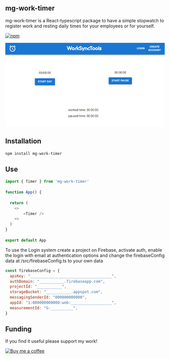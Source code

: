 ## mg-work-timer

mg-work-timer is a React-typescript package to have a simple stopwatch to register work and resting daily times for your employees or for yourself. 

[![npm](https://img.shields.io/npm/v/mg-work-timer)](https://www.npmjs.com/package/mg-work-timer)

<p align="center">
  <img src="https://raw.githubusercontent.com/miguelgisbert/work-timer/master/src/assets/TimerScreenshot.png" alt="Timer example">
</p>

## Installation

```bash
npm install mg-work-timer
```

## Use

```ts
import { Timer } from 'mg-work-timer'

function App() {

  return (
    <>
        <Timer />
    <>
  )
}

export default App
```

To use the Login system create a project on Firebase, activate auth, enable the login with email at authentication options and change the firebaseConfig data at /src/firebaseConfig.ts to your own data
```js
const firebaseConfig = {
  apiKey: "____________________________________",
  authDomain: "___________.firebaseapp.com",
  projectId: "___________",
  storageBucket: "___________.appspot.com",
  messagingSenderId: "000000000000",
  appId: "1:000000000000:web:__________________",
  measurementId: "G-__________",
}
```

## Funding

If you find it useful please support my work! 

[![Buy me a coffee](https://www.buymeacoffee.com/assets/img/custom_images/orange_img.png)](https://www.buymeacoffee.com/miguelgisbert)



